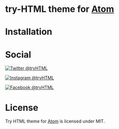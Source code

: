 # try-HTML theme for [Atom](https://atom.io)

# Installation

# Social
[![Twitter](https://png.icons8.com/color/24/000000/twitter.png) @tryHTML](https://twitter.com/tryhtml)

[![Instagram](https://png.icons8.com/color/24/000000/instagram-new.png) @tryHTML](https://instagram.com/tryhtml)

[![Facebook](https://png.icons8.com/color/24/000000/facebook.png) @tryHTML](https://facebook.com/tryhtml)

# License

Try HTML theme for [Atom](https://atom.io) is licensed under MIT.
